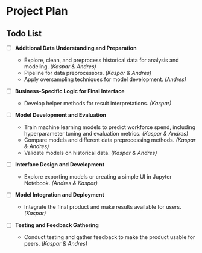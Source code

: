 # Project Plan

## Todo List

- [ ] **Additional Data Understanding and Preparation**
  - Explore, clean, and preprocess historical data for analysis and modeling. *(Kaspar & Andres)*
  - Pipeline for data preprocessors. *(Kaspar & Andres)*
  - Apply oversampling techniques for model development. *(Andres)*

- [ ] **Business-Specific Logic for Final Interface**
  - Develop helper methods for result interpretations. *(Kaspar)*

- [ ] **Model Development and Evaluation**
  - Train machine learning models to predict workforce spend, including hyperparameter tuning and evaluation metrics. *(Kaspar & Andres)*
  - Compare models and different data preprocessing methods. *(Kaspar & Andres)*
  - Validate models on historical data. *(Kaspar & Andres)*

- [ ] **Interface Design and Development**
  - Explore exporting models or creating a simple UI in Jupyter Notebook. *(Andres & Kaspar)*

- [ ] **Model Integration and Deployment**
  - Integrate the final product and make results available for users. *(Kaspar)*

- [ ] **Testing and Feedback Gathering**
  - Conduct testing and gather feedback to make the product usable for peers. *(Kaspar & Andres)*

